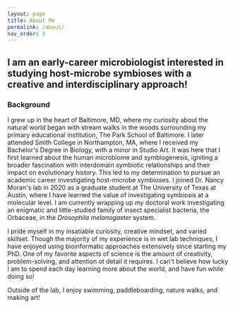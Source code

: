 ```yaml
---
layout: page
title: About Me
permalink: /about/
nav_order: 2
---
```


## I am an early-career microbiologist interested in studying host-microbe symbioses with a creative and interdisciplinary approach!

### Background
I grew up in the heart of Baltimore, MD, where my curiosity about the natural world began with stream walks in the woods surrounding my primary educational institution, The Park School of Baltimore. I later attended Smith College in Northampton, MA, where I received my Bachelor's Degree in Biology, with a minor in Studio Art. It was here that I first learned about the human microbiome and symbiogenesis, igniting a broader fascination with interdomain symbiotic relationships and their impact on evolutionary history. This led to my determination to pursue an academic career investigating host-microbe symbioses. I joined Dr. Nancy Moran's lab in 2020 as a graduate student at The University of Texas at Austin, where I have learned the value of investigating symbiosis at a molecular level. I am currently wrapping up my doctoral work investigating an enigmatic and little-studied family of insect specialist bacteria, the Orbaceae, in the _Drosophila melanogaster_ system.

I pride myself in my insatiable curiosity, creative mindset, and varied skillset. Though the majority of my experience is in wet lab techniques, I have enjoyed using bioinformatic approaches extensively since starting my PhD. One of my favorite aspects of science is the amount of creativity, problem-solving, and attention ot detail it requires. I can't believe how lucky I am to spend each day learning more about the world, and have fun while doing so!

Outside of the lab, I enjoy swimming, paddleboarding, nature walks, and making art!

